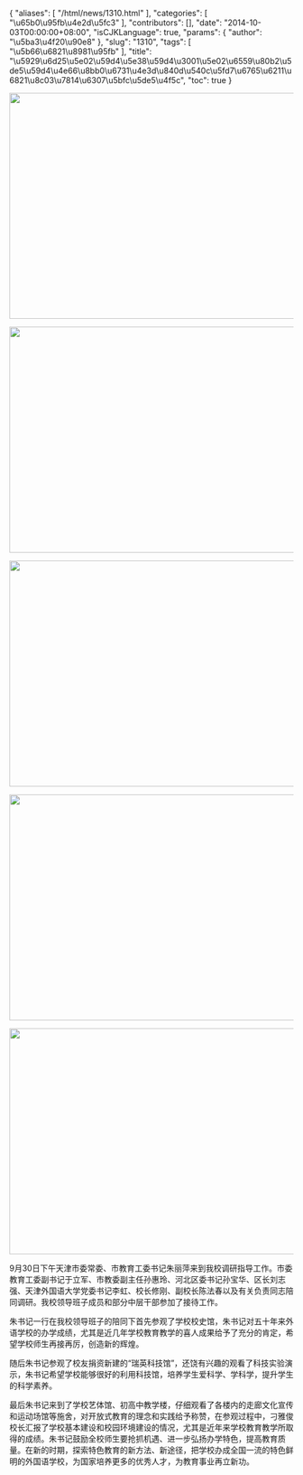 {
    "aliases": [
        "/html/news/1310.html"
    ],
    "categories": [
        "\u65b0\u95fb\u4e2d\u5fc3"
    ],
    "contributors": [],
    "date": "2014-10-03T00:00:00+08:00",
    "isCJKLanguage": true,
    "params": {
        "author": "\u5ba3\u4f20\u90e8"
    },
    "slug": "1310",
    "tags": [
        "\u5b66\u6821\u8981\u95fb"
    ],
    "title": "\u5929\u6d25\u5e02\u59d4\u5e38\u59d4\u3001\u5e02\u6559\u80b2\u5de5\u59d4\u4e66\u8bb0\u6731\u4e3d\u840d\u540c\u5fd7\u6765\u6211\u6821\u8c03\u7814\u6307\u5bfc\u5de5\u4f5c",
    "toc": true
}


<img
    src="https://cdn.tfls.online/mirror/full/0477624b6f9fbbb7c8f86b7dd12a5a51bb80ae34.jpg"
    style="display:block;margin-left:auto;margin-right:auto;"
    decoding="async"
    fetchpriority="auto"
    loading="lazy"
    height="400"
    width="600"
/>





<img
    src="https://cdn.tfls.online/mirror/full/df8a5c2a3aa77eaaddfbb795ff9cd678a392e669.jpg"
    style="display:block;margin-left:auto;margin-right:auto;"
    decoding="async"
    fetchpriority="auto"
    loading="lazy"
    height="400"
    width="600"
/>





<img
    src="https://cdn.tfls.online/mirror/full/9e978124994b2a14e14834b613a675c298eb9401.jpg"
    style="display:block;margin-left:auto;margin-right:auto;"
    decoding="async"
    fetchpriority="auto"
    loading="lazy"
    height="400"
    width="600"
/>





<img
    src="https://cdn.tfls.online/mirror/full/4bdd243d5bd1941bc42bbbf6a51ea4820fd112bd.jpg"
    style="display:block;margin-left:auto;margin-right:auto;"
    decoding="async"
    fetchpriority="auto"
    loading="lazy"
    height="400"
    width="600"
/>





<img
    src="http://www.tfls.cn/images/141003/1-141003145342255.JPG"
    style="display:block;margin-left:auto;margin-right:auto;"
    decoding="async"
    fetchpriority="auto"
    loading="lazy"
    height="400"
    width="600"
/>




9月30日下午天津市委常委、市教育工委书记朱丽萍来到我校调研指导工作。市委教育工委副书记于立军、市教委副主任孙惠玲、河北区委书记孙宝华、区长刘志强、天津外国语大学党委书记李虹、校长修刚、副校长陈法春以及有关负责同志陪同调研。我校领导班子成员和部分中层干部参加了接待工作。




朱书记一行在我校领导班子的陪同下首先参观了学校校史馆，朱书记对五十年来外语学校的办学成绩，尤其是近几年学校教育教学的喜人成果给予了充分的肯定，希望学校师生再接再厉，创造新的辉煌。




随后朱书记参观了校友捐资新建的“瑞英科技馆”，还饶有兴趣的观看了科技实验演示，朱书记希望学校能够很好的利用科技馆，培养学生爱科学、学科学，提升学生的科学素养。




最后朱书记来到了学校艺体馆、初高中教学楼，仔细观看了各楼内的走廊文化宣传和运动场馆等施舍，对开放式教育的理念和实践给予称赞，在参观过程中，刁雅俊校长汇报了学校基本建设和校园环境建设的情况，尤其是近年来学校教育教学所取得的成绩。朱书记鼓励全校师生要抢抓机遇、进一步弘扬办学特色，提高教育质量。在新的时期，探索特色教育的新方法、新途径，把学校办成全国一流的特色鲜明的外国语学校，为国家培养更多的优秀人才，为教育事业再立新功。


